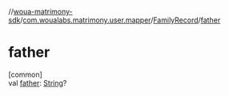 //[woua-matrimony-sdk](../../../index.md)/[com.woualabs.matrimony.user.mapper](../index.md)/[FamilyRecord](index.md)/[father](father.md)

# father

[common]\
val [father](father.md): [String](https://kotlinlang.org/api/latest/jvm/stdlib/kotlin/-string/index.html)?
